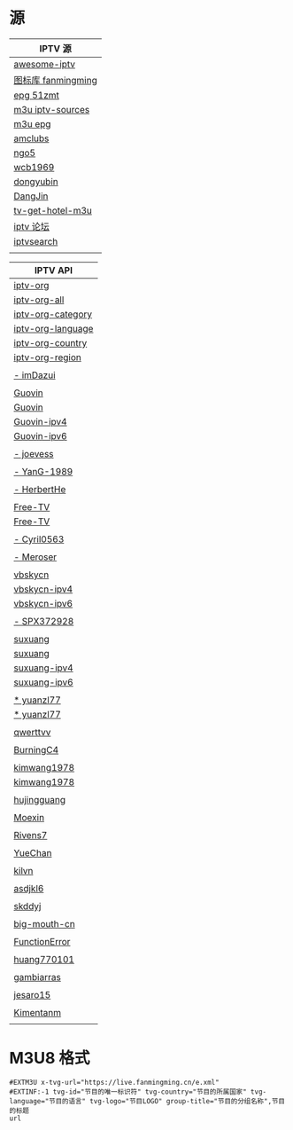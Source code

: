 # 源
| IPTV 源                                                            |
|-------------------------------------------------------------------|
| [awesome-iptv](https://github.com/iptv-org/awesome-iptv)          |
| [图标库 fanmingming](https://github.com/fanmingming/live)            |
| [epg 51zmt](http://epg.51zmt.top:8000/)                           |
| [m3u iptv-sources](https://m3u.ibert.me/)                         |
| [m3u epg](https://epg.pw/test_channel_page.html)                  |
| [amclubs](https://github.com/amclubs/iptv-tvbox)                  |
| [ngo5](https://github.com/ngo5/IPTV)                              |
| [wcb1969](https://github.com/wcb1969/iptv)                        |
| [dongyubin](https://github.com/dongyubin/IPTV)                    |
| [DangJin](https://github.com/DangJin/awesome-iptv)                |
| [tv-get-hotel-m3u](https://github.com/tongxunlu/tv-get-hotel-m3u) |
| [iptv 论坛](https://iptv.cc/)                                       |
| [iptvsearch](https://www.foodieguide.com/iptvsearch/)             |
|                                                                   |

| IPTV API                                                                                   |
|--------------------------------------------------------------------------------------------|
| [iptv-org](https://github.com/iptv-org/iptv)                                               |
| [iptv-org-all](https://iptv-org.github.io/iptv/index.m3u)                                  |
| [iptv-org-category](https://iptv-org.github.io/iptv/index.category.m3u)                    |
| [iptv-org-language](https://iptv-org.github.io/iptv/index.language.m3u)                    |
| [iptv-org-country](https://iptv-org.github.io/iptv/index.country.m3u)                      |
| [iptv-org-region](https://iptv-org.github.io/iptv/index.region.m3u)                        |
|                                                                                            |
| [- imDazui](https://github.com/imDazui/Tvlist-awesome-m3u-m3u8)                            |
|                                                                                            |
| [Guovin](https://github.com/Guovin/iptv-api)                                               |
| [Guovin](https://raw.githubusercontent.com/Guovin/iptv-api/gd/output/result.m3u)           |
| [Guovin-ipv4](https://raw.githubusercontent.com/Guovin/iptv-api/gd/output/ipv6/result.m3u) |
| [Guovin-ipv6](https://raw.githubusercontent.com/Guovin/iptv-api/gd/output/ipv4/result.m3u) |
|                                                                                            |
| [- joevess](https://github.com/joevess/IPTV)                                               |
|                                                                                            |
| [- YanG-1989](https://github.com/YanG-1989/m3u)                                            |
|                                                                                            |
| [- HerbertHe](https://github.com/HerbertHe/iptv-sources)                                   |
|                                                                                            |
| [Free-TV](https://github.com/Free-TV/IPTV)                                                 |
| [Free-TV](https://raw.githubusercontent.com/Free-TV/IPTV/refs/heads/master/playlist.m3u8)  |
|                                                                                            |
| [- Cyril0563](https://github.com/Cyril0563/lanjing_live)                                   |
|                                                                                            |
| [- Meroser](https://github.com/Meroser/IPTV)                                               |
|                                                                                            |
| [vbskycn](https://github.com/vbskycn/iptv)                                                 |
| [vbskycn-ipv4](https://live.izbds.com/tv/iptv4.m3u)                                        |
| [vbskycn-ipv6](https://live.izbds.com/tv/iptv6.m3u)                                        |
|                                                                                            |
| [- SPX372928](https://github.com/SPX372928/MyIPTV)                                         |
|                                                                                            |
| [suxuang](https://github.com/suxuang/myIPTV)                                               |
| [suxuang](https://raw.githubusercontent.com/suxuang/myIPTV/refs/heads/main/itv.m3u)        |
| [suxuang-ipv4](https://raw.githubusercontent.com/suxuang/myIPTV/refs/heads/main/ipv4.m3u)  |
| [suxuang-ipv6](https://raw.githubusercontent.com/suxuang/myIPTV/refs/heads/main/ipv6.m3u)  |
|                                                                                            |
| [* yuanzl77](https://github.com/yuanzl77/IPTV)                                             |
| [* yuanzl77](http://175.178.251.183:6689/live.m3u)                                         |
|                                                                                            |
| [qwerttvv](https://github.com/qwerttvv/Beijing-IPTV)                                       |
|                                                                                            |
| [BurningC4](https://github.com/BurningC4/Chinese-IPTV)                                     |
|                                                                                            |
| [kimwang1978](https://github.com/kimwang1978/collect-tv-txt)                               |
| [kimwang1978](https://live.iptv365.org/live.m3u)                                           |
|                                                                                            |
| [hujingguang](https://github.com/hujingguang/ChinaIPTV)                                    |
|                                                                                            |
| [Moexin](https://github.com/Moexin/IPTV)                                                   |
|                                                                                            |
| [Rivens7](https://github.com/Rivens7/Livelist)                                             |
|                                                                                            |
| [YueChan](https://github.com/YueChan/Live)                                                 |
|                                                                                            |
| [kilvn](https://github.com/kilvn/iptv)                                                     |
|                                                                                            |
| [asdjkl6](https://github.com/asdjkl6/tv)                                                   |
|                                                                                            |
| [skddyj](https://github.com/skddyj/iptv)                                                   |
|                                                                                            |
| [big-mouth-cn](https://github.com/big-mouth-cn/tv)                                         |
|                                                                                            |
| [FunctionError](https://github.com/FunctionError/PiratesTv)                                |
|                                                                                            |
| [huang770101](https://github.com/huang770101/my-iptv)                                      |
|                                                                                            |
| [gambiarras](https://github.com/gambiarras/legal-iptv)                                     |
|                                                                                            |
| [jesaro15](https://github.com/jesaro15/iptv)                                               |
|                                                                                            |
| [Kimentanm](https://github.com/Kimentanm/aptv)                                             |
|                                                                                            |

# M3U8 格式
```text
#EXTM3U x-tvg-url="https://live.fanmingming.cn/e.xml"
#EXTINF:-1 tvg-id="节目的唯一标识符" tvg-country="节目的所属国家" tvg-language="节目的语言" tvg-logo="节目LOGO" group-title="节目的分组名称",节目的标题
url
```